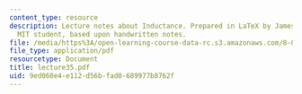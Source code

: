 ```yaml
---
content_type: resource
description: Lecture notes about Inductance. Prepared in LaTeX by James Silva, an
  MIT student, based upon handwritten notes.
file: /media/https%3A/open-learning-course-data-rc.s3.amazonaws.com/8-022-physics-ii-electricity-and-magnetism-fall-2006/9ed060e4e112d56bfad0689977b8762f_lecture35.pdf
file_type: application/pdf
resourcetype: Document
title: lecture35.pdf
uid: 9ed060e4-e112-d56b-fad0-689977b8762f
---
```

